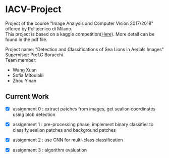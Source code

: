 # IACV-Project
Project of the course "Image Analysis and Computer Vision 2017/2018" offered by Politecnico di Milano.  
This project is based on a kaggle competition([Here](https://www.kaggle.com/c/noaa-fisheries-steller-sea-lion-population-count)). More detail can be found in the pdf file.

Project name: "Detection and Classifications of Sea Lions in Aerials Images"  
Supervisor: Prof.G Boracchi  
Team member:
* Wang Xuan
* Sofia Mitoulaki
* Zhou Yinan

## Current Work
- [x] assignment 0 : extract patches from images, get sealion coordinates using blob detection
- [x] assignment 1 : pre-processing phase, implement binary classifier to classify sealion patches and background patches
- [x] assignment 2 : use CNN for multi-class classification
- [x] assignment 3 : algorithm evaluation 

